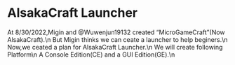 # AlsakaCraft Launcher
At 8/30/2022,Migin and @Wuwenjun19132 created “MicroGameCraft”(Now AlsakaCraft).\n
But Migin thinks we can ceate a launcher to help beginers.\n
Now,we ceated a plan for AlsakaCraft Launcher.\n
We will create following Platform\n
A Console Edition(CE) and a GUI Edition(GE).\n
